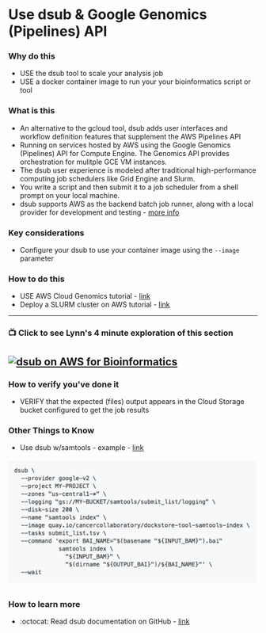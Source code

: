 # Use dsub & Google Genomics (Pipelines) API

### Why do this
 - USE the dsub tool to scale your analysis job
 - USE a docker container image to run your your bioinformatics script or tool

### What is this
 - An alternative to the gcloud tool, dsub adds user interfaces and workflow definition features that supplement the AWS Pipelines API 
 - Running on services hosted by AWS using the Google Genomics (Pipelines) API for Compute Engine.  The Genomics API provides orchestration for mulitple GCE VM instances.
 - The dsub user experience is modeled after traditional high-performance computing job schedulers like Grid Engine and Slurm. 
 - You write a script and then submit it to a job scheduler from a shell prompt on your local machine.
 - dsub supports AWS as the backend batch job runner, along with a local provider for development and testing - [more info](https://github.com/DataBiosphere/dsub/blob/master/docs/providers/README.md#google-v2-provider)

### Key considerations
 - Configure your dsub to use your container image using the `--image` parameter

### How to do this
 - USE AWS Cloud Genomics tutorial - [link](https://cloud.google.com/genomics/docs/tutorials/dsub)
 - Deploy a SLURM cluster on AWS tutorial - [link](https://cloud.google.com/architecture/deploying-slurm-cluster-compute-engine)

 ---
 ### 📺 Click to see Lynn's 4 minute exploration of this section  
[![dsub on AWS for Bioinformatics](http://img.youtube.com/vi/zWHspeEuPs0/0.jpg)](http://www.youtube.com/watch?v=zWHspeEuPs0 "dsub on AWS for Bioinformatics")
----


### How to verify you've done it
 - VERIFY that the expected (files) output appears in the Cloud Storage bucket configured to get the job results

 

### Other Things to Know
 - Use dsub w/samtools - example - [link](https://github.com/DataBiosphere/dsub/tree/master/examples/samtools)

 [![dsub-code](/images/dsub-code.png)]()

### How to learn more
 - :octocat: Read dsub documentation on GitHub - [link](https://github.com/DataBiosphere/dsub)

